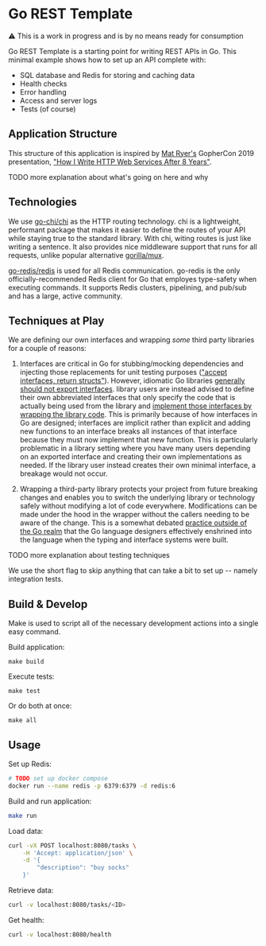 # Go REST Template
⚠️ This is a work in progress and is by no means ready for consumption

Go REST Template is a starting point for writing REST APIs in Go. This minimal example shows how to set up an API complete with:
- SQL database and Redis for storing and caching data
- Health checks
- Error handling
- Access and server logs
- Tests (of course)

## Application Structure
This structure of this application is inspired by [Mat Ryer's](https://github.com/matryer) GopherCon 2019 presentation,
["How I Write HTTP Web Services After 8 Years"](https://www.youtube.com/watch?v=rWBSMsLG8po).

TODO more explanation about what's going on here and why

## Technologies
We use [go-chi/chi](https://github.com/go-chi/chi) as the HTTP routing technology. chi is a lightweight, performant package that makes it
easier to define the routes of your API while staying true to the standard library. With chi, witing routes is just like writing a sentence.
It also provides nice middleware support that runs for all requests, unlike popular alternative
[gorilla/mux](https://github.com/gorilla/mux/issues/416).

[go-redis/redis](https://github.com/go-redis/redis) is used for all Redis communication. go-redis is the only officially-recommended Redis
client for Go that employes type-safety when executing commands. It supports Redis clusters, pipelining, and pub/sub and has a large,
active community.

## Techniques at Play
We are defining our own interfaces and wrapping *some* third party libraries for a couple of reasons:

1. Interfaces are critical in Go for stubbing/mocking dependencies and injecting those replacements for unit testing purposes
(["accept interfaces, return structs"](https://medium.com/@cep21/what-accept-interfaces-return-structs-means-in-go-2fe879e25ee8)). However,
idiomatic Go libraries [generally should not export interfaces](https://github.com/golang/go/wiki/CodeReviewComments#interfaces). library users are
instead advised to define their own abbreviated interfaces that only specify the code that is actually being used from the library and
[implement those interfaces by wrapping the library code](https://rakyll.org/interface-pollution/). This is primarily because of how
interfaces in Go are designed; interfaces are implicit rather than explicit and adding new functions to an interface breaks all instances
of that interface because they must now implement that new function. This is particularly problematic in a library setting where you have
many users depending on an exported interface and creating their own implementations as needed. If the library
user instead creates their own minimal interface, a breakage would not occur.

2. Wrapping a third-party library protects your project from future breaking changes and enables you to switch the underlying library or
technology safely without modifying a lot of code everywhere. Modifications can be made under the hood in the wrapper without the callers
needing to be aware of the change. This is a somewhat debated
[practice outside of the Go realm](https://softwareengineering.stackexchange.com/questions/107338/) that the Go language
designers effectively enshrined into the language when the typing and interface systems were built.

TODO more explanation about testing techniques

We use the short flag to skip anything that can take a bit to set up -- namely integration tests.

## Build & Develop
Make is used to script all of the necessary development actions into a single easy command.

Build application:
```
make build
```

Execute tests:
```
make test
```

Or do both at once:
```
make all
```

## Usage
Set up Redis:
```zsh
# TODO set up docker compose
docker run --name redis -p 6379:6379 -d redis:6
```

Build and run application:
```zsh
make run
```

Load data:
```zsh
curl -vX POST localhost:8080/tasks \
    -H 'Accept: application/json' \
    -d '{
        "description": "buy socks"
    }'
```

Retrieve data:
```zsh
curl -v localhost:8080/tasks/<ID>
```

Get health:
```zsh
curl -v localhost:8080/health
```
